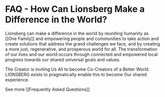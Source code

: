 # FAQ - How Can Lionsberg Make a Difference in the World?

Lionsberg can make a difference in the world by reuniting humanity as [[One Family]] and empowering people and communities to take action and create solutions that address the grand challenges we face, and by creating a more just, regenerative, and prosperous world for all. The transformation of our lives and our world occurs through connected and empowered local progress towards our shared universal goals and values. 

The Creator is inviting Us All to become Co-Creators of a Better World. LIONSBERG exists to pragmatically enable this to become Our shared experience. 

See more [[Frequently Asked Questions]]  